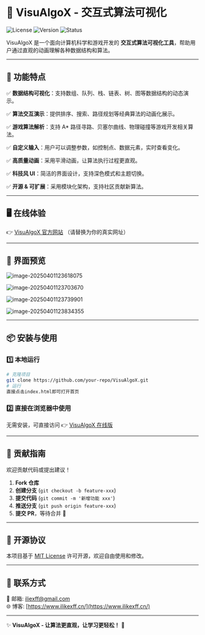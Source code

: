 # 🚀 VisuAlgoX - 交互式算法可视化

![License](https://img.shields.io/badge/license-MIT-green.svg)
![Version](https://img.shields.io/badge/version-1.0.0-blue.svg)
![Status](https://img.shields.io/badge/status-active-brightgreen.svg)

VisuAlgoX 是一个面向计算机科学和游戏开发的 **交互式算法可视化工具**，帮助用户通过直观的动画理解各种数据结构和算法。

---

## 🌟 功能特点

✅ **数据结构可视化**：支持数组、队列、栈、链表、树、图等数据结构的动态演示。

✅ **算法交互演示**：提供排序、搜索、路径规划等经典算法的动画化展示。

✅ **游戏算法解析**：支持 A* 路径寻路、贝塞尔曲线、物理碰撞等游戏开发相关算法。

✅ **自定义输入**：用户可以调整参数，如控制点、数据元素，实时查看变化。

✅ **高质量动画**：采用平滑动画，让算法执行过程更直观。

✅ **科技风 UI**：简洁的界面设计，支持深色模式和主题切换。

✅ **开源 & 可扩展**：采用模块化架构，支持社区贡献新算法。

---

## 🖥️ 在线体验

👉 [VisuAlgoX 官方网站](https://yourwebsite.com) （请替换为你的真实网址）

---

## 📸 界面预览

![image-20250401123618075](https://images.waer.ltd/notes/202504011236853.png)

![image-20250401123703670](https://images.waer.ltd/notes/202504011237734.png)

![image-20250401123739901](https://images.waer.ltd/notes/202504011237957.png)

![image-20250401123834355](https://images.waer.ltd/notes/202504011238418.png)

---

## 📦 安装与使用

### 1️⃣ 本地运行

```sh
# 克隆项目
git clone https://github.com/your-repo/VisuAlgoX.git
# 运行
直接点击index.html即可打开首页
```

### 2️⃣ 直接在浏览器中使用

无需安装，可直接访问 👉 [VisuAlgoX 在线版](https://yourwebsite.com)

---

## 🤝 贡献指南

欢迎贡献代码或提出建议！

1. **Fork 仓库**
2. **创建分支** (`git checkout -b feature-xxx`)
3. **提交代码** (`git commit -m '新增功能 xxx'`)
4. **推送分支** (`git push origin feature-xxx`)
5. **提交 PR**，等待合并 🎉

---

## 📜 开源协议

本项目基于 [MIT License](LICENSE) 许可开源，欢迎自由使用和修改。

---

## 📧 联系方式

📩 邮箱: iliexff@gmail.com  
🌐 博客: [https://www.ilikexff.cn/](https://www.ilikexff.cn/)

---

✨ **VisuAlgoX - 让算法更直观，让学习更轻松！** 🚀

